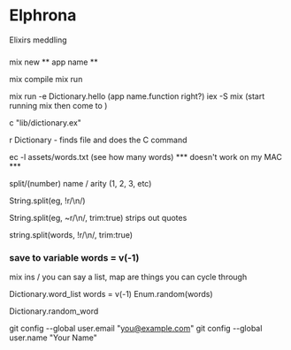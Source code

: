 # Elphrona
Elixirs meddling

### 

mix new ** app name **

mix compile
mix run

mix run -e Dictionary.hello (app name.function right?)
iex -S mix (start running mix then come to  )

c "lib/dictionary.ex"

r Dictionary - finds file and does the C command

ec -l assets/words.txt (see how many words)  *** doesn't work on my MAC ***

split/(number) name / arity (1, 2, 3, etc) 

String.split(eg, !r/\n/)

String.split(eg, ~r/\n/, trim:true) strips out quotes

string.split(words, !r/\n/, trim:true)

### save to variable words = v(-1)

mix ins / you can say a list, map are things you can cycle through

Dictionary.word_list
words = v(-1)
Enum.random(words)

Dictionary.random_word

  git config --global user.email "you@example.com"
  git config --global user.name "Your Name"
